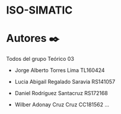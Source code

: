 # ISO-SIMATIC

# Autores ✒️
Todos del grupo Teórico 03 
- Jorge Alberto Torres Lima TL160424

- Lucia Abigail Regalado  Saravia RS141057

- Daniel Rodríguez Santacruz RS172168

- Wilber Adonay Cruz Cruz CC181562
...

